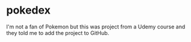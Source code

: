 # pokedex

I'm not a fan of Pokemon but this was project from a Udemy course and they told me to add the project to GitHub.